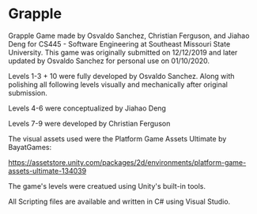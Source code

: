 # Grapple
Grapple Game made by Osvaldo Sanchez, Christian Ferguson, and Jiahao Deng for CS445 - Software Engineering at Southeast Missouri State University.  This game was originally submitted on 12/12/2019 and later updated by Osvaldo Sanchez for personal use on 01/10/2020.

Levels 1-3 + 10 were fully developed by Osvaldo Sanchez.  Along with polishing all following levels visually and mechanically after original submission.

Levels 4-6 were conceptualized by Jiahao Deng

Levels 7-9 were developed by Christian Ferguson


The visual assets used were the Platform Game Assets Ultimate by BayatGames:

https://assetstore.unity.com/packages/2d/environments/platform-game-assets-ultimate-134039

The game's levels were creatued using Unity's built-in tools.

All Scripting files are available and written in C# using Visual Studio.

